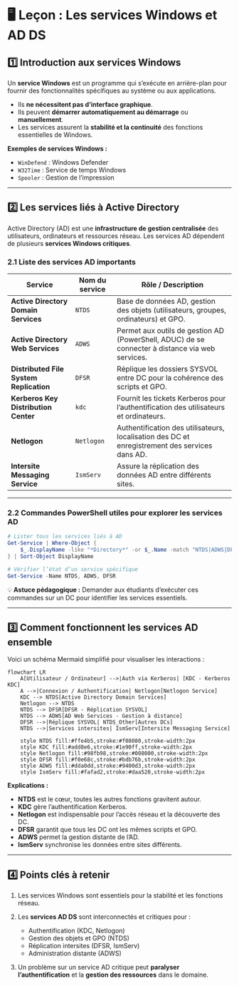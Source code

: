 # 🖥️ Leçon : Les services Windows et AD DS

## 1️⃣ Introduction aux services Windows

Un **service Windows** est un programme qui s’exécute en arrière-plan pour fournir des fonctionnalités spécifiques au système ou aux applications.

* Ils **ne nécessitent pas d’interface graphique**.
* Ils peuvent **démarrer automatiquement au démarrage** ou **manuellement**.
* Les services assurent la **stabilité et la continuité** des fonctions essentielles de Windows.

**Exemples de services Windows :**

* `WinDefend` : Windows Defender
* `W32Time` : Service de temps Windows
* `Spooler` : Gestion de l’impression

---

## 2️⃣ Les services liés à Active Directory

Active Directory (AD) est une **infrastructure de gestion centralisée** des utilisateurs, ordinateurs et ressources réseau.
Les services AD dépendent de plusieurs **services Windows critiques**.

### 2.1 Liste des services AD importants

| Service                                 | Nom du service | Rôle / Description                                                                              |
| --------------------------------------- | -------------- | ----------------------------------------------------------------------------------------------- |
| **Active Directory Domain Services**    | `NTDS`         | Base de données AD, gestion des objets (utilisateurs, groupes, ordinateurs) et GPO.             |
| **Active Directory Web Services**       | `ADWS`         | Permet aux outils de gestion AD (PowerShell, ADUC) de se connecter à distance via web services. |
| **Distributed File System Replication** | `DFSR`         | Réplique les dossiers SYSVOL entre DC pour la cohérence des scripts et GPO.                     |
| **Kerberos Key Distribution Center**    | `kdc`          | Fournit les tickets Kerberos pour l’authentification des utilisateurs et ordinateurs.           |
| **Netlogon**                            | `Netlogon`     | Authentification des utilisateurs, localisation des DC et enregistrement des services dans AD.  |
| **Intersite Messaging Service**         | `IsmServ`      | Assure la réplication des données AD entre différents sites.                                    |

---

### 2.2 Commandes PowerShell utiles pour explorer les services AD

```powershell
# Lister tous les services liés à AD
Get-Service | Where-Object {
    $_.DisplayName -like "*Directory*" -or $_.Name -match "NTDS|ADWS|DFSR|kdc|Netlogon|IsmServ"
} | Sort-Object DisplayName

# Vérifier l’état d’un service spécifique
Get-Service -Name NTDS, ADWS, DFSR
```

💡 **Astuce pédagogique :** Demander aux étudiants d’exécuter ces commandes sur un DC pour identifier les services essentiels.

---

## 3️⃣ Comment fonctionnent les services AD ensemble

Voici un schéma Mermaid simplifié pour visualiser les interactions :

```mermaid
flowchart LR
    A[Utilisateur / Ordinateur] -->|Auth via Kerberos| [KDC - Kerberos KDC]
    A -->|Connexion / Authentification| Netlogon[Netlogon Service]
    KDC --> NTDS[Active Directory Domain Services]
    Netlogon --> NTDS
    NTDS --> DFSR[DFSR - Réplication SYSVOL]
    NTDS --> ADWS[AD Web Services - Gestion à distance]
    DFSR -->|Réplique SYSVOL| NTDS_Other[Autres DCs]
    NTDS -->|Services intersites| IsmServ[Intersite Messaging Service]
    
    style NTDS fill:#ffe4b5,stroke:#f08080,stroke-width:2px
    style KDC fill:#add8e6,stroke:#1e90ff,stroke-width:2px
    style Netlogon fill:#98fb98,stroke:#008000,stroke-width:2px
    style DFSR fill:#f0e68c,stroke:#bdb76b,stroke-width:2px
    style ADWS fill:#dda0dd,stroke:#9400d3,stroke-width:2px
    style IsmServ fill:#fafad2,stroke:#daa520,stroke-width:2px
```

**Explications :**

* **NTDS** est le cœur, toutes les autres fonctions gravitent autour.
* **KDC** gère l’authentification Kerberos.
* **Netlogon** est indispensable pour l’accès réseau et la découverte des DC.
* **DFSR** garantit que tous les DC ont les mêmes scripts et GPO.
* **ADWS** permet la gestion distante de l’AD.
* **IsmServ** synchronise les données entre sites différents.

---

## 4️⃣ Points clés à retenir

1. Les services Windows sont essentiels pour la stabilité et les fonctions réseau.
2. Les **services AD DS** sont interconnectés et critiques pour :

   * Authentification (KDC, Netlogon)
   * Gestion des objets et GPO (NTDS)
   * Réplication intersites (DFSR, IsmServ)
   * Administration distante (ADWS)
3. Un problème sur un service AD critique peut **paralyser l’authentification** et la **gestion des ressources** dans le domaine.

